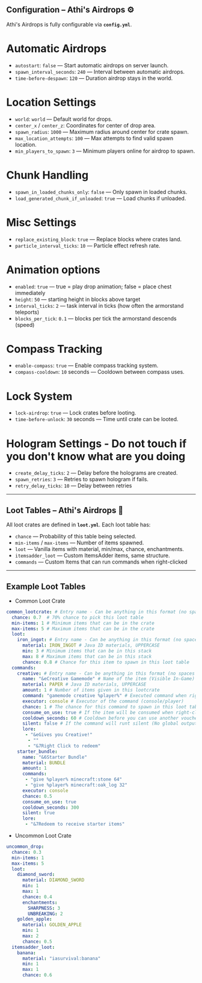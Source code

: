 ## Configuration – Athi's Airdrops ⚙️

Athi's Airdrops is fully configurable via **`config.yml`**.  

# Automatic Airdrops
- `autostart`: `false` — Start automatic airdrops on server launch.  
- `spawn_interval_seconds`: `240` — Interval between automatic airdrops.  
- `time-before-despawn`: `120` — Duration airdrop stays in the world.  

# Location Settings
- `world`: `world` — Default world for drops.  
- `center_x` / `center_z`: Coordinates for center of drop area.  
- `spawn_radius`: `1000` — Maximum radius around center for crate spawn.  
- `max_location_attempts`: `100` — Max attempts to find valid spawn location.  
- `min_players_to_spawn`: `3` — Minimum players online for airdrop to spawn.  

# Chunk Handling
- `spawn_in_loaded_chunks_only`: `false` — Only spawn in loaded chunks.  
- `load_generated_chunk_if_unloaded`: `true` — Load chunks if unloaded.  

# Misc Settings
- `replace_existing_block`: `true` — Replace blocks where crates land.  
- `particle_interval_ticks`: `10` — Particle effect refresh rate.  

# Animation options
-  `enabled`: `true` — true = play drop animation; false = place chest immediately
-  `height`: `50` — starting height in blocks above target
-  `interval_ticks`: `2` — task interval in ticks (how often the armorstand teleports)
-  `blocks_per_tick`: `0.1` — blocks per tick the armorstand descends (speed)

# Compass Tracking
- `enable-compass`: `true` — Enable compass tracking system.  
- `compass-cooldown`: `10` seconds — Cooldown between compass uses.  

# Lock System
- `lock-airdrop`: `true` — Lock crates before looting.  
- `time-before-unlock`: `30` seconds — Time until crate can be looted.  

# Hologram Settings - Do not touch if you don't know what are you doing
-  `create_delay_ticks`: `2` — Delay before the holograms are created.
-  `spawn_retries`: `3` — Retries to spawn hologram if fails.
-  `retry_delay_ticks`: `10` — Delay between retries


---

## Loot Tables – Athi's Airdrops 🎁

All loot crates are defined in **`loot.yml`**. Each loot table has:

- `chance` — Probability of this table being selected.
- `min-items` / `max-items` — Number of items spawned.
- `loot` — Vanilla items with material, min/max, chance, enchantments.
- `itemsadder_loot` — Custom ItemsAdder items, same structure.
- `commands` — Custom Items that can run commands when right-clicked

---

## Example Loot Tables

- Common Loot Crate
```yaml
common_lootcrate: # Entry name - Can be anything in this format (no spaces and special characters)
  chance: 0.7  # 70% chance to pick this loot table
  min-items: 1 # Minimum items that can be in the crate
  max-items: 5 # Maximum items that can be in the crate
  loot:
    iron_ingot: # Entry name - Can be anything in this format (no spaces and special characters)
      material: IRON_INGOT # Java ID materials, UPPERCASE
      min: 3 # Minimum items that can be in this stack
      max: 8 # Maximum items that can be in this stack
      chance: 0.8 # Chance for this item to spawn in this loot table
  commands:
    creative: # Entry name - Can be anything in this format (no spaces and special characters)
      name: "&eCreative Gamemode" # Name of the item (Visible In-Game)
      material: PAPER # Java ID materials, UPPERCASE
      amount: 1 # Number of items given in this lootcrate
      command: "gamemode creative %player%" # Executed command when right-click
      executor: console # Executor of the command (console/player)
      chance: 1 # The chance for this command to spawn in this loot table
      consume_on_use: true # If the item will be consumed when right-click or not
      cooldown_seconds: 60 # Cooldown before you can use another voucher of the same time
      silent: false # If the command will runt silent (No global output in chat)
      lore:
       - "&eGives you Creative!"
        - ""
        - "&7Right Click to redeem"
    starter_bundle:
      name: "&6Starter Bundle"
      material: BUNDLE
      amount: 1
      commands:
       - "give %player% minecraft:stone 64"
       - "give %player% minecraft:oak_log 32"
      executor: console
      chance: 0.5
      consume_on_use: true
      cooldown_seconds: 300
      silent: true
      lore:
       - "&7Redeem to receive starter items"
```

- Uncommon Loot Crate
```yaml
uncommon_drop:
  chance: 0.3
  min-items: 1
  max-items: 5
  loot:
    diamond_sword:
      material: DIAMOND_SWORD
      min: 1
      max: 1
      chance: 0.4
      enchantments:
        SHARPNESS: 3
        UNBREAKING: 2
    golden_apple:
      material: GOLDEN_APPLE
      min: 1
      max: 2
      chance: 0.5
  itemsadder_loot:
    banana:
      material: "iasurvival:banana"
      min: 1
      max: 1
      chance: 0.6
```